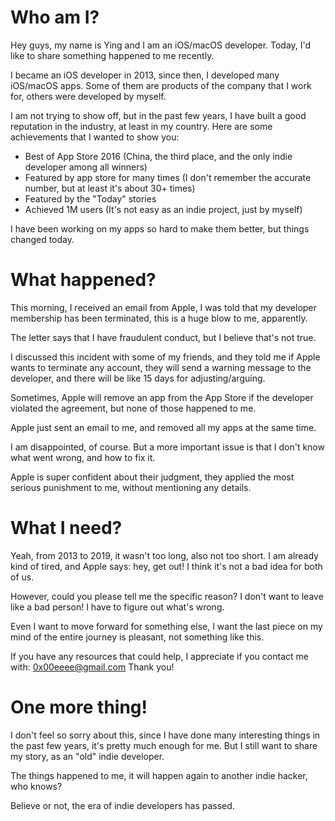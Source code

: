 # Who am I?

Hey guys, my name is Ying and I am an iOS/macOS developer. Today, I'd like to share something happened to me recently.

I became an iOS developer in 2013, since then, I developed many iOS/macOS apps. Some of them are products of the company that I work for, others were developed by myself.

I am not trying to show off, but in the past few years, I have built a good reputation in the industry, at least in my country. Here are some achievements that I wanted to show you:

- Best of App Store 2016 (China, the third place, and the only indie developer among all winners)
- Featured by app store for many times (I don't remember the accurate number, but at least it's about 30+ times)
- Featured by the "Today" stories
- Achieved 1M users (It's not easy as an indie project, just by myself)

I have been working on my apps so hard to make them better, but things changed today.

# What happened?

This morning, I received an email from Apple, I was told that my developer membership has been terminated, this is a huge blow to me, apparently.

The letter says that I have fraudulent conduct, but I believe that's not true.

I discussed this incident with some of my friends, and they told me if Apple wants to terminate any account, they will send a warning message to the developer, and there will be like 15 days for adjusting/arguing.

Sometimes, Apple will remove an app from the App Store if the developer violated the agreement, but none of those happened to me.

Apple just sent an email to me, and removed all my apps at the same time.

I am disappointed, of course. But a more important issue is that I don't know what went wrong, and how to fix it.

Apple is super confident about their judgment, they applied the most serious punishment to me, without mentioning any details.

# What I need?

Yeah, from 2013 to 2019, it wasn't too long, also not too short. I am already kind of tired, and Apple says: hey, get out! I think it's not a bad idea for both of us.

However, could you please tell me the specific reason? I don't want to leave like a bad person! I have to figure out what's wrong.

Even I want to move forward for something else, I want the last piece on my mind of the entire journey is pleasant, not something like this.

If you have any resources that could help, I appreciate if you contact me with: 0x00eeee@gmail.com Thank you!

# One more thing!

I don't feel so sorry about this, since I have done many interesting things in the past few years, it's pretty much enough for me. But I still want to share my story, as an "old" indie developer.

The things happened to me, it will happen again to another indie hacker, who knows?

Believe or not, the era of indie developers has passed.
